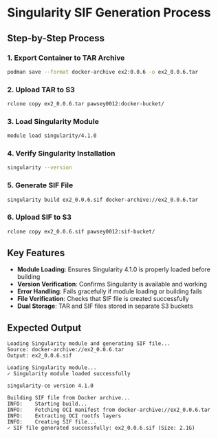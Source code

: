 # Singularity SIF Generation Process

## Step-by-Step Process

### 1. Export Container to TAR Archive
```bash
podman save --format docker-archive ex2:0.0.6 -o ex2_0.0.6.tar
```

### 2. Upload TAR to S3
```bash
rclone copy ex2_0.0.6.tar pawsey0012:docker-bucket/
```

### 3. Load Singularity Module
```bash
module load singularity/4.1.0
```

### 4. Verify Singularity Installation
```bash
singularity --version
```

### 5. Generate SIF File
```bash
singularity build ex2_0.0.6.sif docker-archive://ex2_0.0.6.tar
```

### 6. Upload SIF to S3
```bash
rclone copy ex2_0.0.6.sif pawsey0012:sif-bucket/
```

## Key Features

- **Module Loading**: Ensures Singularity 4.1.0 is properly loaded before building
- **Version Verification**: Confirms Singularity is available and working
- **Error Handling**: Fails gracefully if module loading or building fails
- **File Verification**: Checks that SIF file is created successfully
- **Dual Storage**: TAR and SIF files stored in separate S3 buckets

## Expected Output

```
Loading Singularity module and generating SIF file...
Source: docker-archive://ex2_0.0.6.tar
Output: ex2_0.0.6.sif

Loading Singularity module...
✓ Singularity module loaded successfully

singularity-ce version 4.1.0

Building SIF file from Docker archive...
INFO:    Starting build...
INFO:    Fetching OCI manifest from docker-archive://ex2_0.0.6.tar
INFO:    Extracting OCI rootfs layers
INFO:    Creating SIF file...
✓ SIF file generated successfully: ex2_0.0.6.sif (Size: 2.1G)
```
